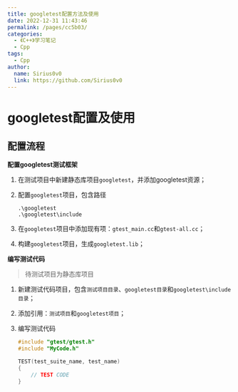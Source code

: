 ```yaml
---
title: googletest配置方法及使用
date: 2022-12-31 11:43:46
permalink: /pages/cc5b03/
categories:
  - 《C++》学习笔记
  - Cpp
tags:
  - Cpp
author:
  name: Sirius0v0
  link: https://github.com/Sirius0v0
---
```

# googletest配置及使用

## 配置流程

**配置googletest测试框架**

1. 在测试项目中新建静态库项目`googletest`，并添加googletest资源；

2. 配置`googletest`项目，包含路径

   ```
   .\googletest
   .\googletest\include
   ```

3. 在`googletest`项目中添加现有项：`gtest_main.cc`和`gtest-all.cc`；

4. 构建`googletest`项目，生成`googletest.lib`；

**编写测试代码**

> 待测试项目为静态库项目

1. 新建测试代码项目，包含`测试项目目录`、`googletest目录`和`googletest\include目录`；

2. 添加引用：`测试项目`和`googletest项目`；

3. 编写测试代码

   ```cpp
   #include "gtest/gtest.h"
   #include "MyCode.h"
   
   TEST(test_suite_name, test_name)
   {
       // TEST CODE
   }
   ```

   